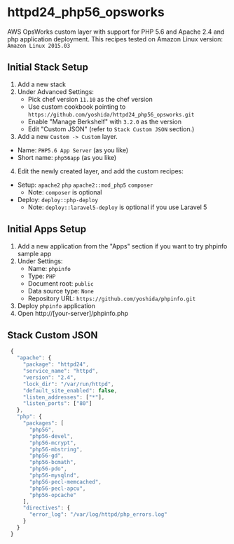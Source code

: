 
# httpd24_php56_opsworks

AWS OpsWorks custom layer with support for PHP 5.6 and Apache 2.4 and php application deployment.
This recipes tested on Amazon Linux version: `Amazon Linux 2015.03`

## Initial Stack Setup

1. Add a new stack
2. Under Advanced Settings:
   - Pick chef version `11.10` as the chef version
   - Use custom cookbook pointing to `https://github.com/yoshida/httpd24_php56_opsworks.git`
   - Enable "Manage Berkshelf" with `3.2.0` as the version
   - Edit "Custom JSON" (refer to `Stack Custom JSON` section.)
3. Add a new `Custom -> Custom` layer.
  * Name: `PHP5.6 App Server` (as you like)
  * Short name: `php56app` (as you like)
4. Edit the newly created layer, and add the custom recipes:
  * Setup: `apache2` `php` `apache2::mod_php5` `composer`
    * Note: `composer` is optional
  * Deploy: `deploy::php-deploy`
    * Note: `deploy::laravel5-deploy` is optional if you use Laravel 5

## Initial Apps Setup

1. Add a new application from the "Apps" section if you want to try phpinfo sample app
2. Under Settings:
   - Name: `phpinfo`
   - Type: `PHP`
   - Document root: `public`
   - Data source type: `None`
   - Repository URL: `https://github.com/yoshida/phpinfo.git`
3. Deploy `phpinfo` application 
4. Open http://[your-server]/phpinfo.php

## Stack Custom JSON

```javascript
 {
   "apache": {
     "package": "httpd24",
     "service_name": "httpd",
     "version": "2.4",
     "lock_dir": "/var/run/httpd",
     "default_site_enabled": false,
     "listen_addresses": ["*"],
     "listen_ports": ["80"]
   },
   "php": {
     "packages": [
       "php56",
       "php56-devel",
       "php56-mcrypt",
       "php56-mbstring",
       "php56-gd",
       "php56-bcmath",
       "php56-pdo",
       "php56-mysqlnd",
       "php56-pecl-memcached",
       "php56-pecl-apcu",
       "php56-opcache"
     ],
     "directives": {
       "error_log": "/var/log/httpd/php_errors.log"
     }
   }
 }
```

